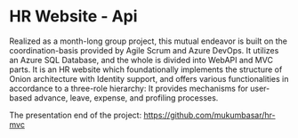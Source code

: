 # HR Website - Api

Realized as a month-long group project, this mutual endeavor is built on the coordination-basis provided by Agile Scrum and Azure DevOps. It utilizes an Azure SQL Database, and the whole is divided into WebAPI and MVC parts. It is an HR website which foundationally implements the structure of Onion architecture with Identity support, and offers various functionalities in accordance to a three-role hierarchy: It provides mechanisms for user-based advance, leave, expense, and profiling processes.

The presentation end of the project: https://github.com/mukumbasar/hr-mvc
